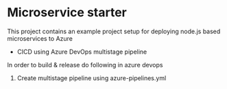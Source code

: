 # Microservice starter
This project contains an example project setup for deploying node.js based microservices to Azure

- CICD using Azure DevOps multistage pipeline

In order to build & release do following in azure devops
1. Create multistage pipeline using azure-pipelines.yml

